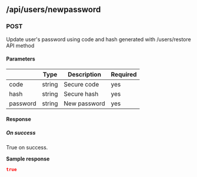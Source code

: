 ## /api/users/newpassword
### POST

Update user's password using code and hash generated with /users/restore API method

#### Parameters
|          | Type   | Description  | Required |
| -------- | ------ | ------------ | -------- |
| code     | string | Secure code  | yes      |
| hash     | string | Secure hash  | yes      |
| password | string | New password | yes      |

#### Response
##### On success

True on success.

**Sample response**

```json
true
```

